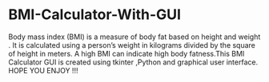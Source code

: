 # BMI-Calculator-With-GUI
Body mass index (BMI) is a measure of body fat based on height and weight . It is calculated using a person’s weight in kilograms divided by the square of height in meters. A high BMI can indicate high body fatness.This BMI Calculator GUI is created using tkinter ,Python and graphical user interface. HOPE  YOU ENJOY !!!
